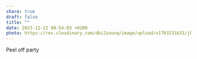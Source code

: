 ```yaml
---
share: true
draft: false
title: ""
date: 2023-12-22 08:54:03 +0200
photo: https://res.cloudinary.com/dbi2zounq/image/upload/v1703231631/jkbglublzylwmnmqezsq.jpg
---
```


Peel off party
